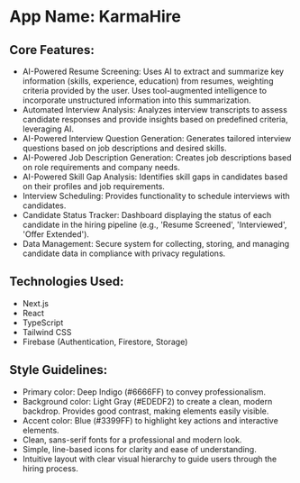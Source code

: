 # **App Name**: KarmaHire

## Core Features:
- AI-Powered Resume Screening: Uses AI to extract and summarize key information (skills, experience, education) from resumes, weighting criteria provided by the user. Uses tool-augmented intelligence to incorporate unstructured information into this summarization.
- Automated Interview Analysis: Analyzes interview transcripts to assess candidate responses and provide insights based on predefined criteria, leveraging AI.
- AI-Powered Interview Question Generation: Generates tailored interview questions based on job descriptions and desired skills.
- AI-Powered Job Description Generation: Creates job descriptions based on role requirements and company needs.
- AI-Powered Skill Gap Analysis: Identifies skill gaps in candidates based on their profiles and job requirements.
- Interview Scheduling: Provides functionality to schedule interviews with candidates.
- Candidate Status Tracker: Dashboard displaying the status of each candidate in the hiring pipeline (e.g., 'Resume Screened', 'Interviewed', 'Offer Extended').
- Data Management: Secure system for collecting, storing, and managing candidate data in compliance with privacy regulations.

## Technologies Used:
- Next.js
- React
- TypeScript
- Tailwind CSS
- Firebase (Authentication, Firestore, Storage)

## Style Guidelines:
- Primary color: Deep Indigo (#6666FF) to convey professionalism.
- Background color: Light Gray (#EDEDF2) to create a clean, modern backdrop. Provides good contrast, making elements easily visible.
- Accent color: Blue (#3399FF) to highlight key actions and interactive elements.
- Clean, sans-serif fonts for a professional and modern look.
- Simple, line-based icons for clarity and ease of understanding.
- Intuitive layout with clear visual hierarchy to guide users through the hiring process.